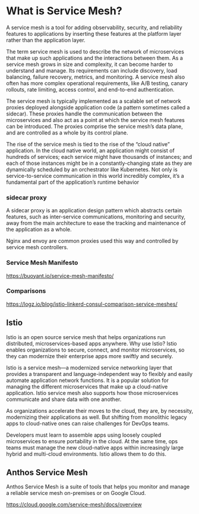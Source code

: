 # What is Service Mesh?

A service mesh is a tool for adding observability, security, and reliability features to applications by inserting these features at the platform layer rather than the application layer.

The term service mesh is used to describe the network of microservices that make up such applications and the interactions between them. As a service mesh grows in size and complexity, it can become harder to understand and manage. Its requirements can include discovery, load balancing, failure recovery, metrics, and monitoring. A service mesh also often has more complex operational requirements, like A/B testing, canary rollouts, rate limiting, access control, and end-to-end authentication.

The service mesh is typically implemented as a scalable set of network proxies deployed alongside application code (a pattern sometimes called a sidecar). These proxies handle the communication between the microservices and also act as a point at which the service mesh features can be introduced. The proxies comprise the service mesh’s data plane, and are controlled as a whole by its control plane.

The rise of the service mesh is tied to the rise of the “cloud native” application. In the cloud native world, an application might consist of hundreds of services; each service might have thousands of instances; and each of those instances might be in a constantly-changing state as they are dynamically scheduled by an orchestrator like Kubernetes. Not only is service-to-service communication in this world incredibly complex, it’s a fundamental part of the application’s runtime behavior

### sidecar proxy


A sidecar proxy is an application design pattern which abstracts certain features, such as inter-service communications, monitoring and security, away from the main architecture to ease the tracking and maintenance of the application as a whole.

Nginx and envoy are common proxies used this way and controlled by service mesh controllers. 

### Service Mesh Manifesto

https://buoyant.io/service-mesh-manifesto/

### Comparisons

https://logz.io/blog/istio-linkerd-consul-comparison-service-meshes/


## Istio

Istio is an open source service mesh that helps organizations run distributed, microservices-based apps anywhere. Why use Istio? Istio enables organizations to secure, connect, and monitor microservices, so they can modernize their enterprise apps more swiftly and securely.

Istio is a service mesh—a modernized service networking layer that provides a transparent and language-independent way to flexibly and easily automate application network functions. It is a popular solution for managing the different microservices that make up a cloud-native application. Istio service mesh also supports how those microservices communicate and share data with one another.

As organizations accelerate their moves to the cloud, they are, by necessity, modernizing their applications as well. But shifting from monolithic legacy apps to cloud-native ones can raise challenges for DevOps teams.

Developers must learn to assemble apps using loosely coupled microservices to ensure portability in the cloud. At the same time, ops teams must manage the new cloud-native apps within increasingly large hybrid and multi-cloud environments. Istio allows them to do this.

## Anthos Service Mesh

Anthos Service Mesh is a suite of tools that helps you monitor and manage a reliable service mesh on-premises or on Google Cloud.

https://cloud.google.com/service-mesh/docs/overview

